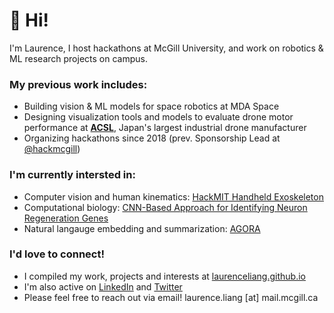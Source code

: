 # 👋 Hi!

I'm Laurence, I host hackathons at McGill University, and work on robotics & ML research projects on campus. 

### My previous work includes:

* Building vision & ML models for space robotics at MDA Space 
* Designing visualization tools and models to evaluate drone motor performance at **[ACSL](https://www.acsl.co.jp/en/)**, Japan's largest industrial drone manufacturer
* Organizing hackathons since 2018 (prev. Sponsorship Lead at [@hackmcgill](https://github.com/hackmcgill))


### I'm currently intersted in:

* Computer vision and human kinematics: [HackMIT Handheld Exoskeleton](https://github.com/TheFloatingString/copy-cast)
* Computational biology: [CNN-Based Approach for Identifying Neuron Regeneration Genes](https://github.com/TheFloatingString/Adage)
* Natural langauge embedding and summarization: [AGORA](https://github.com/TheFloatingString/AGORA)

### I'd love to connect! 

* I compiled my work, projects and interests at [laurenceliang.github.io](https://laurenceliang.github.io) 
* I'm also active on [LinkedIn](https://www.linkedin.com/in/laurence-liang-innovator/) and [Twitter](https://twitter.com/LaurenceLiang1)
* Please feel free to reach out via email! laurence.liang [at] mail.mcgill.ca 
